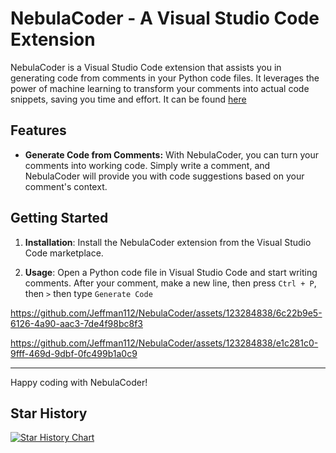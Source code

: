 # NebulaCoder - A Visual Studio Code Extension

NebulaCoder is a Visual Studio Code extension that assists you in generating code from comments in your Python code files. It leverages the power of machine learning to transform your comments into actual code snippets, saving you time and effort.
It can be found [here](https://marketplace.visualstudio.com/items?itemName=Jeffman112.nebulacoder)
## Features

- **Generate Code from Comments:** With NebulaCoder, you can turn your comments into working code. Simply write a comment, and NebulaCoder will provide you with code suggestions based on your comment's context.

## Getting Started

1. **Installation**: Install the NebulaCoder extension from the Visual Studio Code marketplace.

2. **Usage**: Open a Python code file in Visual Studio Code and start writing comments. After your comment, make a new line, then press `Ctrl + P`, then `>` then type `Generate Code`



https://github.com/Jeffman112/NebulaCoder/assets/123284838/6c22b9e5-6126-4a90-aac3-7de4f98bc8f3


https://github.com/Jeffman112/NebulaCoder/assets/123284838/e1c281c0-9fff-469d-9dbf-0fc499b1a0c9


---

Happy coding with NebulaCoder!

## Star History

[![Star History Chart](https://api.star-history.com/svg?repos=Jeffman112/NebulaCoder&type=Date)](https://star-history.com/#Jeffman112/NebulaCoder&Date)
